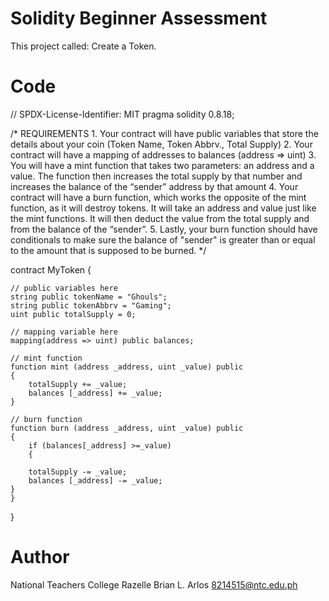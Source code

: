 # Solidity Beginner Assessment
This project called: Create a Token.

# Code
// SPDX-License-Identifier: MIT
pragma solidity 0.8.18;

/*
       REQUIREMENTS
    1. Your contract will have public variables that store the details about your coin (Token Name, Token Abbrv., Total Supply)
    2. Your contract will have a mapping of addresses to balances (address => uint)
    3. You will have a mint function that takes two parameters: an address and a value. 
       The function then increases the total supply by that number and increases the balance 
       of the “sender” address by that amount
    4. Your contract will have a burn function, which works the opposite of the mint function, as it will destroy tokens. 
       It will take an address and value just like the mint functions. It will then deduct the value from the total supply 
       and from the balance of the “sender”.
    5. Lastly, your burn function should have conditionals to make sure the balance of "sender" is greater than or equal 
       to the amount that is supposed to be burned.
*/

contract MyToken 
{

    // public variables here
    string public tokenName = "Ghouls";
    string public tokenAbbrv = "Gaming";
    uint public totalSupply = 0;

    // mapping variable here
    mapping(address => uint) public balances;

    // mint function
    function mint (address _address, uint _value) public
    {
        totalSupply += _value;
        balances [_address] += _value;
    }

    // burn function
    function burn (address _address, uint _value) public
    {
        if (balances[_address] >=_value) 
        {

        totalSupply -= _value;
        balances [_address] -= _value;
    }
    }  
}

# Author
National Teachers College
Razelle Brian L. Arlos
8214515@ntc.edu.ph
